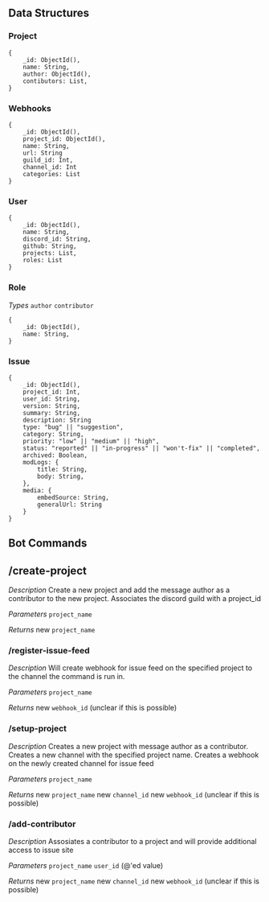 ## Data Structures

### Project
```
{
    _id: ObjectId(),
    name: String,
    author: ObjectId(),
    contibutors: List,
}
```

### Webhooks
```
{
    _id: ObjectId(),
    project_id: ObjectId(),
    name: String,
    url: String
    guild_id: Int,
    channel_id: Int
    categories: List
}
```

### User
```
{
    _id: ObjectId(),
    name: String,
    discord_id: String,
    github: String,
    projects: List,
    roles: List
}
```

### Role
*Types*
`author`
`contributor`


```
{
    _id: ObjectId(),
    name: String,
}
```

### Issue
```
{
    _id: ObjectId(),
    project_id: Int,
    user_id: String,
    version: String,
    summary: String,
    description: String
    type: "bug" || "suggestion",
    category: String,
    priority: "low" || "medium" || "high",
    status: "reported" || "in-progress" || "won't-fix" || "completed",
    archived: Boolean,
    modLogs: {
        title: String,
        body: String,
    },
    media: {
        embedSource: String,
        generalUrl: String
    }
}
```

## Bot Commands

## /create-project
*Description*
Create a new project and add the message author as a contributor to the new project.
Associates the discord guild with a project_id

*Parameters*
`project_name`

*Returns*
new `project_name`

### /register-issue-feed
*Description*
Will create webhook for issue feed on the specified project to the channel the command is run in.

*Parameters*
`project_name`

*Returns*
new `webhook_id` (unclear if this is possible)


### /setup-project
*Description*
Creates a new project with message author as a contributor.
Creates a new channel with the specified project name.
Creates a webhook on the newly created channel for issue feed

*Parameters*
`project_name`

*Returns*
new `project_name`
new `channel_id`
new `webhook_id` (unclear if this is possible)


### /add-contributor
*Description*
Assosiates a contributor to a project and will provide additional access to issue site

*Parameters*
`project_name`
`user_id` (@'ed value)

*Returns*
new `project_name`
new `channel_id`
new `webhook_id` (unclear if this is possible)